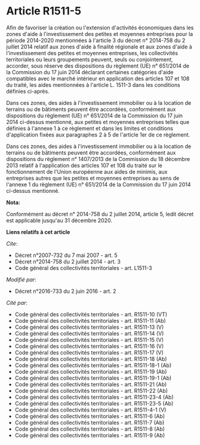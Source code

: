 # Article R1511-5

Afin de favoriser la création ou l'extension d'activités économiques dans les zones d'aide à l'investissement des petites et
moyennes entreprises pour la période 2014-2020 mentionnées à l'article 3 du décret n° 2014-758 du 2 juillet 2014 relatif aux
zones d'aide à finalité régionale et aux zones d'aide à l'investissement des petites et moyennes entreprises, les
collectivités territoriales ou leurs groupements peuvent, seuls ou conjointement, accorder, sous réserve des dispositions du
règlement (UE) n° 651/2014 de la Commission du 17 juin 2014 déclarant  certaines catégories d'aide compatibles avec le marché
intérieur en  application des articles 107 et 108 du traité, les aides mentionnées à l'article L. 1511-3 dans les conditions
définies ci-après. 

Dans  ces zones, des aides à l'investissement immobilier ou à la location de  terrains ou de bâtiments peuvent être
accordées, conformément aux  dispositions du règlement (UE) n° 651/2014 de la Commission du 17 juin  2014 ci-dessus
mentionné, aux petites et moyennes entreprises telles que  définies à l'annexe 1 à ce règlement et dans les limites et
conditions  d'application fixées aux paragraphes 2 à 5 de l'article 1er de ce  règlement.

Dans  ces zones, des aides à l'investissement immobilier ou à la location de  terrains ou de bâtiments peuvent être
accordées, conformément aux  dispositions du règlement n° 1407/2013 de  la Commission du 18 décembre 2013 relatif à
l'application des articles  107 et 108 du traité sur le fonctionnement de l'Union européenne aux  aides de minimis, aux
entreprises autres que les petites et moyennes  entreprises au sens de l'annexe 1 du règlement (UE) n° 651/2014 de la
Commission du 17 juin 2014 ci-dessus mentionné.

**Nota:**

Conformément au décret n° 2014-758 du 2 juillet 2014, article 5, ledit décret est applicable jusqu'au 31 décembre 2020.

**Liens relatifs à cet article**

_Cite_:

  - Décret n°2007-732 du 7 mai 2007 - art. 5
  - Décret n°2014-758 du 2 juillet 2014 - art. 3
  - Code général des collectivités territoriales - art. L1511-3

_Modifié par_:

  - Décret n°2016-733 du 2 juin 2016 - art. 2

_Cité par_:

  - Code général des collectivités territoriales - art. R1511-10 (VT)
  - Code général des collectivités territoriales - art. R1511-11 (Ab)
  - Code général des collectivités territoriales - art. R1511-13 (V)
  - Code général des collectivités territoriales - art. R1511-14 (V)
  - Code général des collectivités territoriales - art. R1511-15 (V)
  - Code général des collectivités territoriales - art. R1511-16 (V)
  - Code général des collectivités territoriales - art. R1511-17 (V)
  - Code général des collectivités territoriales - art. R1511-18 (Ab)
  - Code général des collectivités territoriales - art. R1511-18-1 (Ab)
  - Code général des collectivités territoriales - art. R1511-19 (Ab)
  - Code général des collectivités territoriales - art. R1511-19-1 (Ab)
  - Code général des collectivités territoriales - art. R1511-21 (Ab)
  - Code général des collectivités territoriales - art. R1511-22 (Ab)
  - Code général des collectivités territoriales - art. R1511-23-4 (Ab)
  - Code général des collectivités territoriales - art. R1511-23-5 (Ab)
  - Code général des collectivités territoriales - art. R1511-4-1 (V)
  - Code général des collectivités territoriales - art. R1511-6 (Ab)
  - Code général des collectivités territoriales - art. R1511-7 (Ab)
  - Code général des collectivités territoriales - art. R1511-8 (Ab)
  - Code général des collectivités territoriales - art. R1511-9 (Ab)
